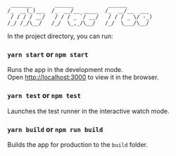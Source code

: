 ```
 _______       ______           ______        
/_  __(_)___  /_  __/__ _____  /_  __/__  ___ 
 / / / / __/   / / / _ `/ __/   / / / _ \/ -_)
/_/ /_/\__/   /_/  \_,_/\__/   /_/  \___/\__/ 
```

In the project directory, you can run:

### `yarn start` or `npm start`

Runs the app in the development mode.<br>
Open [http://localhost:3000](http://localhost:3000) to view it in the browser.

### `yarn test` or `npm test`

Launches the test runner in the interactive watch mode.

### `yarn build` or `npm run build`

Builds the app for production to the `build` folder. <br />